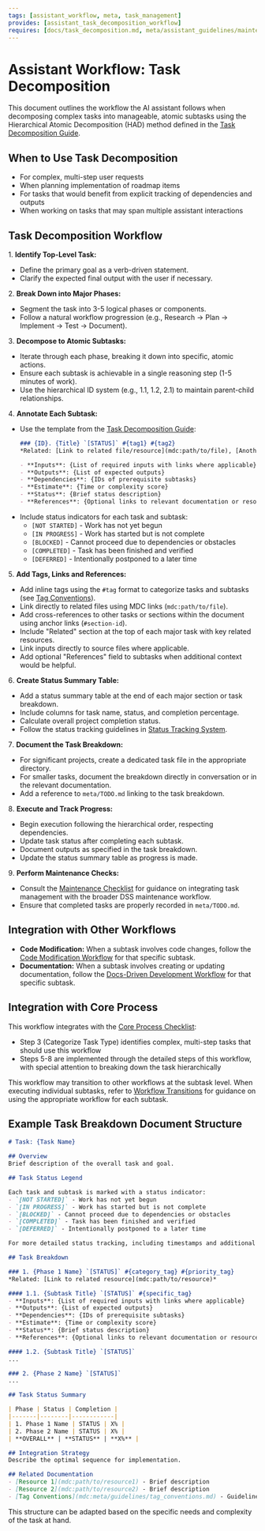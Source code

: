 ```yaml
---
tags: [assistant_workflow, meta, task_management]
provides: [assistant_task_decomposition_workflow]
requires: [docs/task_decomposition.md, meta/assistant_guidelines/maintenance_checklist.md, meta/TODO.md, meta/guidelines/tag_conventions.md]
---
```


# Assistant Workflow: Task Decomposition

This document outlines the workflow the AI assistant follows when decomposing complex tasks into manageable, atomic subtasks using the Hierarchical Atomic Decomposition (HAD) method defined in the [Task Decomposition Guide](mdc:docs/task_decomposition.md).

## When to Use Task Decomposition

- For complex, multi-step user requests
- When planning implementation of roadmap items
- For tasks that would benefit from explicit tracking of dependencies and outputs
- When working on tasks that may span multiple assistant interactions

## Task Decomposition Workflow

1️. **Identify Top-Level Task:**
   - Define the primary goal as a verb-driven statement.
   - Clarify the expected final output with the user if necessary.

2️. **Break Down into Major Phases:**
   - Segment the task into 3-5 logical phases or components.
   - Follow a natural workflow progression (e.g., Research → Plan → Implement → Test → Document).

3️. **Decompose to Atomic Subtasks:**
   - Iterate through each phase, breaking it down into specific, atomic actions.
   - Ensure each subtask is achievable in a single reasoning step (1-5 minutes of work).
   - Use the hierarchical ID system (e.g., 1.1, 1.2, 2.1) to maintain parent-child relationships.

4️. **Annotate Each Subtask:**
   - Use the template from the [Task Decomposition Guide](mdc:docs/task_decomposition.md):
     ```markdown
     ### {ID}. {Title} `[STATUS]` #{tag1} #{tag2}
     *Related: [Link to related file/resource](mdc:path/to/file), [Another resource](mdc:path/to/another/file)*

     - **Inputs**: {List of required inputs with links where applicable}
     - **Outputs**: {List of expected outputs}
     - **Dependencies**: {IDs of prerequisite subtasks}
     - **Estimate**: {Time or complexity score}
     - **Status**: {Brief status description}
     - **References**: {Optional links to relevant documentation or resources}
     ```
   - Include status indicators for each task and subtask:
     - `[NOT STARTED]` - Work has not yet begun
     - `[IN PROGRESS]` - Work has started but is not complete
     - `[BLOCKED]` - Cannot proceed due to dependencies or obstacles
     - `[COMPLETED]` - Task has been finished and verified
     - `[DEFERRED]` - Intentionally postponed to a later time

5️. **Add Tags, Links and References:**
   - Add inline tags using the `#tag` format to categorize tasks and subtasks (see [Tag Conventions](mdc:meta/guidelines/tag_conventions.md)).
   - Link directly to related files using MDC links (`mdc:path/to/file`).
   - Add cross-references to other tasks or sections within the document using anchor links (`#section-id`).
   - Include "Related" section at the top of each major task with key related resources.
   - Link inputs directly to source files where applicable.
   - Add optional "References" field to subtasks when additional context would be helpful.

6️. **Create Status Summary Table:**
   - Add a status summary table at the end of each major section or task breakdown.
   - Include columns for task name, status, and completion percentage.
   - Calculate overall project completion status.
   - Follow the status tracking guidelines in [Status Tracking System](mdc:meta/assistant_guidelines/status_tracking.md).

7️. **Document the Task Breakdown:**
   - For significant projects, create a dedicated task file in the appropriate directory.
   - For smaller tasks, document the breakdown directly in conversation or in the relevant documentation.
   - Add a reference to `meta/TODO.md` linking to the task breakdown.

8️. **Execute and Track Progress:**
   - Begin execution following the hierarchical order, respecting dependencies.
   - Update task status after completing each subtask.
   - Document outputs as specified in the task breakdown.
   - Update the status summary table as progress is made.

9️. **Perform Maintenance Checks:**
   - Consult the [Maintenance Checklist](mdc:meta/assistant_guidelines/maintenance_checklist.md) for guidance on integrating task management with the broader DSS maintenance workflow.
   - Ensure that completed tasks are properly recorded in `meta/TODO.md`.

## Integration with Other Workflows

- **Code Modification:** When a subtask involves code changes, follow the [Code Modification Workflow](mdc:meta/assistant_workflows/code_modification.md) for that specific subtask.
- **Documentation:** When a subtask involves creating or updating documentation, follow the [Docs-Driven Development Workflow](mdc:meta/assistant_workflows/docs_driven_development.md) for that specific subtask.

## Integration with Core Process

This workflow integrates with the [Core Process Checklist](mdc:.cursor/rules/assistant.mdc):

- Step 3 (Categorize Task Type) identifies complex, multi-step tasks that should use this workflow
- Steps 5-8 are implemented through the detailed steps of this workflow, with special attention to breaking down the task hierarchically

This workflow may transition to other workflows at the subtask level. When executing individual subtasks, refer to [Workflow Transitions](mdc:meta/assistant_workflows/workflow_transitions.md) for guidance on using the appropriate workflow for each subtask.

## Example Task Breakdown Document Structure

```markdown
# Task: {Task Name}

## Overview
Brief description of the overall task and goal.

## Task Status Legend

Each task and subtask is marked with a status indicator:
- `[NOT STARTED]` - Work has not yet begun
- `[IN PROGRESS]` - Work has started but is not complete
- `[BLOCKED]` - Cannot proceed due to dependencies or obstacles
- `[COMPLETED]` - Task has been finished and verified
- `[DEFERRED]` - Intentionally postponed to a later time

For more detailed status tracking, including timestamps and additional status types, refer to the [Status Tracking System](mdc:meta/assistant_guidelines/status_tracking.md).

## Task Breakdown

### 1. {Phase 1 Name} `[STATUS]` #{category_tag} #{priority_tag}
*Related: [Link to related resource](mdc:path/to/resource)*

#### 1.1. {Subtask Title} `[STATUS]` #{specific_tag}
- **Inputs**: {List of required inputs with links where applicable}
- **Outputs**: {List of expected outputs}
- **Dependencies**: {IDs of prerequisite subtasks}
- **Estimate**: {Time or complexity score}
- **Status**: {Brief status description}
- **References**: {Optional links to relevant documentation or resources}

#### 1.2. {Subtask Title} `[STATUS]`
...

### 2. {Phase 2 Name} `[STATUS]`
...

## Task Status Summary

| Phase | Status | Completion |
|-------|--------|------------|
| 1. Phase 1 Name | STATUS | X% |
| 2. Phase 2 Name | STATUS | X% |
| **OVERALL** | **STATUS** | **X%** |

## Integration Strategy
Describe the optimal sequence for implementation.

## Related Documentation
- [Resource 1](mdc:path/to/resource1) - Brief description
- [Resource 2](mdc:path/to/resource2) - Brief description
- [Tag Conventions](mdc:meta/guidelines/tag_conventions.md) - Guidelines for using tags throughout the project
```

This structure can be adapted based on the specific needs and complexity of the task at hand.